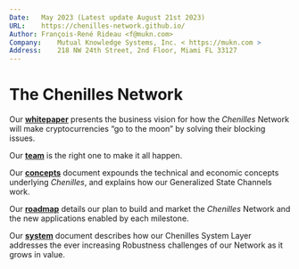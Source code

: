 ```yaml
---
Date:	May 2023 (Latest update August 21st 2023)
URL:	https://chenilles-network.github.io/
Author:	François-René Rideau <f@mukn.com>
Company:	Mutual Knowledge Systems, Inc. < https://mukn.com >
Address:	218 NW 24th Street, 2nd Floor, Miami FL 33127
---
```

# The Chenilles Network

Our [**whitepaper**](whitepaper) presents the business vision for
how the *Chenilles* Network will make cryptocurrencies “go to the moon”
by solving their blocking issues.

Our [**team**](team) is the right one to make it all happen.

Our [**concepts**](concepts) document expounds
the technical and economic concepts underlying *Chenilles*,
and explains how our Generalized State Channels work.

Our [**roadmap**](roadmap) details our plan to build and market
the *Chenilles* Network and the new applications enabled by each milestone.

Our [**system**](system) document describes how our Chenilles System Layer
addresses the ever increasing Robustness challenges of our Network
as it grows in value.
